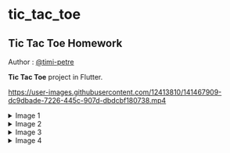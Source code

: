 # tic_tac_toe
## Tic Tac Toe Homework

Author : [@timi-petre ](https://github.com/timi-petre)

**Tic Tac Toe** project in Flutter.

https://user-images.githubusercontent.com/12413810/141467909-dc9dbade-7226-445c-907d-dbdcbf180738.mp4


<details>
  <summary>Image 1</summary>

<img src="" alt="Image 1" height="800" width="50%">

</details>

<details>
  <summary>Image 2</summary>

   <img src="https://github.com/timi-petre/guess_number/blob/5c5c395cf4bcfa330043d817ad4ec417acba9713/assets/2.png" alt="Image 2" height="800" width="50%">

</details>


<details>
  <summary>Image 3</summary>

   <img src="https://github.com/timi-petre/guess_number/blob/5c5c395cf4bcfa330043d817ad4ec417acba9713/assets/3.png" alt="Image 3" height="800" width="50%">

</details>


<details>
  <summary>Image 4</summary>

   <img src="https://github.com/timi-petre/guess_number/blob/5c5c395cf4bcfa330043d817ad4ec417acba9713/assets/4.png" alt="Image 4" height="800" width="50%">

</details>

  
